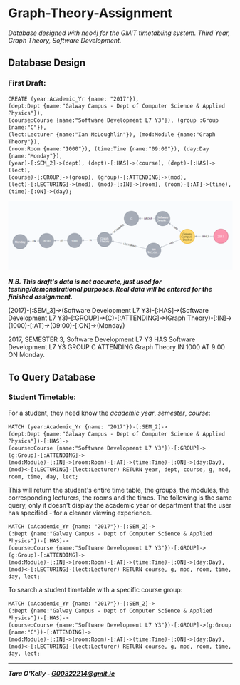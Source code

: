 # Graph-Theory-Assignment
*Database designed with neo4j for the GMIT timetabling system. Third Year, Graph Theory, Software Development.*

## Database Design

### First Draft:

```
CREATE (year:Academic_Yr {name: "2017"}), 
(dept:Dept {name:"Galway Campus - Dept of Computer Science & Applied Physics"}), 
(course:Course {name:"Software Development L7 Y3"}), (group :Group {name:"C"}), 
(lect:Lecturer {name:"Ian McLoughlin"}), (mod:Module {name:"Graph Theory"}), 
(room:Room {name:"1000"}), (time:Time {name:"09:00"}), (day:Day {name:"Monday"}), 
(year)-[:SEM_2]->(dept), (dept)-[:HAS]->(course), (dept)-[:HAS]->(lect), 
(course)-[:GROUP]->(group), (group)-[:ATTENDING]->(mod), 
(lect)-[:LECTURING]->(mod), (mod)-[:IN]->(room), (room)-[:AT]->(time),
(time)-[:ON]->(day);
```

![alt text](https://github.com/taraokelly/Graph-Theory-Assignment/blob/master/img/v0.PNG "v0.0.1")

__*N.B. This draft's data is not accurate, just used for testing/demonstrational purposes. Real data will be entered for the finished assignment.*__

(2017)-[:SEM_3]->(Software Development L7 Y3)-[:HAS]->(Software Development L7 Y3)-[:GROUP]->(C)-[:ATTENDING]->(Graph Theory)-[:IN]->(1000)-[:AT]->(09:00)-[:ON]->(Monday)

2017, SEMESTER 3, Software Development L7 Y3 HAS Software Development L7 Y3 GROUP C ATTENDING Graph Theory IN 1000 AT 9:00 ON Monday.

## To Query Database

### Student Timetable:

For a student, they need know the *academic year*, *semester*, *course*:

```
MATCH (year:Academic_Yr {name: "2017"})-[:SEM_2]-> 
(dept:Dept {name:"Galway Campus - Dept of Computer Science & Applied Physics"})-[:HAS]->
(course:Course {name:"Software Development L7 Y3"})-[:GROUP]->(g:Group)-[:ATTENDING]->
(mod:Module)-[:IN]->(room:Room)-[:AT]->(time:Time)-[:ON]->(day:Day), 
(mod)<-[:LECTURING]-(lect:Lecturer) RETURN year, dept, course, g, mod, room, time, day, lect;
```

This will return the student's entire time table, the groups, the modules, the corresponding lecturers, the rooms and the times. The following is the same query, only it doesn't display the academic year or department that the user has specified - for a cleaner viewing experience. 

```
MATCH (:Academic_Yr {name: "2017"})-[:SEM_2]-> 
(:Dept {name:"Galway Campus - Dept of Computer Science & Applied Physics"})-[:HAS]->
(course:Course {name:"Software Development L7 Y3"})-[:GROUP]->(g:Group)-[:ATTENDING]->
(mod:Module)-[:IN]->(room:Room)-[:AT]->(time:Time)-[:ON]->(day:Day), 
(mod)<-[:LECTURING]-(lect:Lecturer) RETURN course, g, mod, room, time, day, lect;
```

To search a student timetable with a specific course group:

```
MATCH (:Academic_Yr {name: "2017"})-[:SEM_2]-> 
(:Dept {name:"Galway Campus - Dept of Computer Science & Applied Physics"})-[:HAS]->
(course:Course {name:"Software Development L7 Y3"})-[:GROUP]->(g:Group {name:"C"})-[:ATTENDING]->
(mod:Module)-[:IN]->(room:Room)-[:AT]->(time:Time)-[:ON]->(day:Day), 
(mod)<-[:LECTURING]-(lect:Lecturer) RETURN course, g, mod, room, time, day, lect;
```

-----

__*Tara O'Kelly - G00322214@gmit.ie*__